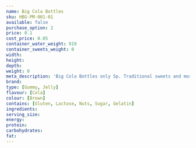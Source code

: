 ```yaml
---
name: Big Cola Bottles
sku: HBG-PM-001-01
available: false
purchase_option: 2
price: 0.1
cost_price: 0.05
container_water_weight: 919
container_sweets_weight: 0
width: 
height: 
depth: 
weight: 0
meta_description: 'Big Cola Bottles only 5p. Traditional sweets and more at Humbugs Confectionery Store. Specialists in satisfying your sweet tooth!'
brand: 
type: [Gummy, Jelly]
flavour: [Cola]
colour: [Brown]
contains: [Gluten, Lactose, Nuts, Sugar, Gelatin]
ingredients: 
serving_size: 
energy: 
protein: 
carbohydrates: 
fat: 
---
```

